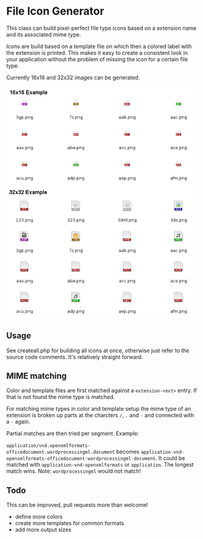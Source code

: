 File Icon Generator
===================

This class can build pixel-perfect file type icons based on a extension name
and its associated mime type.

Icons are build based on a template file on which then a colored label with
the extension is printed. This makes it easy to create a consistent look in
your application without the problem of missing the icon for a certain file
type.

Currently 16x16 and 32x32 images can be generated.

![Example Screenshot](example.png)

Usage
-----

See createall.php for building all icons at once, otherwise just refer to the
source code comments. It's relatively straight forward.

MIME matching
-------------

Color and template files are first matched against a ```extension-<ext>```
entry. If that is not found the mime type is matched.

For matching mime types in color and template setup the mime type of an extension
is broken up parts at the charcters ```/```, ```.``` and ```-``` and connected
with a ```-``` again.

Partial matches are then tried per segment. Example:

```application/vnd.openxmlformats-officedocument.wordprocessingml.document``` becomes
```application-vnd-openxmlformats-officedocument-wordprocessingml-document```. It
could be matched with ```application-vnd-openxmlformats``` or ```application```. The
longest match wins. Note: ```wordprocessingml``` would not match!

Todo
----

This can be improved, pull requests more than welcome!

* define more colors
* create more templates for common formats
* add more output sizes
